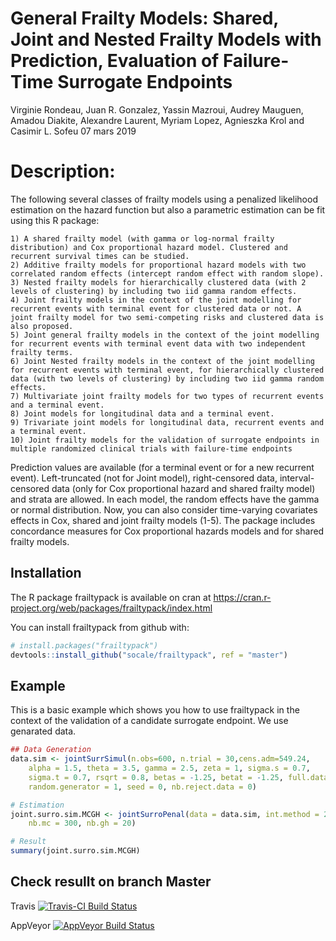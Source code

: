 General Frailty Models: Shared, Joint and Nested Frailty Models with Prediction, Evaluation of Failure-Time Surrogate Endpoints
================
Virginie Rondeau, Juan R. Gonzalez, Yassin Mazroui, Audrey Mauguen, Amadou Diakite, Alexandre Laurent, Myriam Lopez, Agnieszka Krol and Casimir L. Sofeu
07 mars 2019

Description:
============

The following several classes of frailty models using a penalized likelihood estimation on the hazard function but also a parametric estimation can be fit using this R package:

    1) A shared frailty model (with gamma or log-normal frailty distribution) and Cox proportional hazard model. Clustered and recurrent survival times can be studied.
    2) Additive frailty models for proportional hazard models with two correlated random effects (intercept random effect with random slope).
    3) Nested frailty models for hierarchically clustered data (with 2 levels of clustering) by including two iid gamma random effects.
    4) Joint frailty models in the context of the joint modelling for recurrent events with terminal event for clustered data or not. A joint frailty model for two semi-competing risks and clustered data is also proposed.
    5) Joint general frailty models in the context of the joint modelling for recurrent events with terminal event data with two independent frailty terms.
    6) Joint Nested frailty models in the context of the joint modelling for recurrent events with terminal event, for hierarchically clustered data (with two levels of clustering) by including two iid gamma random effects.
    7) Multivariate joint frailty models for two types of recurrent events and a terminal event.
    8) Joint models for longitudinal data and a terminal event.
    9) Trivariate joint models for longitudinal data, recurrent events and a terminal event. 
    10) Joint frailty models for the validation of surrogate endpoints in multiple randomized clinical trials with failure-time endpoints 
        

Prediction values are available (for a terminal event or for a new recurrent event). Left-truncated (not for Joint model), right-censored data, interval-censored data (only for Cox proportional hazard and shared frailty model) and strata are allowed. In each model, the random effects have the gamma or normal distribution. Now, you can also consider time-varying covariates effects in Cox, shared and joint frailty models (1-5). The package includes concordance measures for Cox proportional hazards models and for shared frailty models.

Installation
------------

The R package frailtypack is available on cran at <https://cran.r-project.org/web/packages/frailtypack/index.html>

You can install frailtypack from github with:

``` r
# install.packages("frailtypack")
devtools::install_github("socale/frailtypack", ref = "master")
```

Example
-------

This is a basic example which shows you how to use frailtypack in the context of the validation of a candidate surrogate endpoint. We use genarated data.

``` r
## Data Generation
data.sim <- jointSurrSimul(n.obs=600, n.trial = 30,cens.adm=549.24, 
    alpha = 1.5, theta = 3.5, gamma = 2.5, zeta = 1, sigma.s = 0.7, 
    sigma.t = 0.7, rsqrt = 0.8, betas = -1.25, betat = -1.25, full.data = 0, 
    random.generator = 1, seed = 0, nb.reject.data = 0)
```

``` r
# Estimation
joint.surro.sim.MCGH <- jointSurroPenal(data = data.sim, int.method = 2,
    nb.mc = 300, nb.gh = 20)
```

``` r
# Result
summary(joint.surro.sim.MCGH)
```

Check resullt on branch Master
------------------------------

Travis [![Travis-CI Build Status](https://travis-ci.org/socale/frailtypack.svg?branch=master)](https://travis-ci.org/socale/frailtypack)

AppVeyor [![AppVeyor Build Status](https://ci.appveyor.com/api/projects/status/github/socale/frailtypack?branch=master&svg=true)](https://ci.appveyor.com/project/socale/frailtypack)
